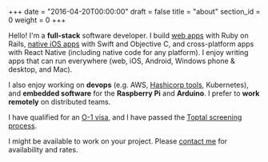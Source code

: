+++
date = "2016-04-20T00:00:00"
draft = false
title = "about"
section_id = 0
weight = 0
+++

Hello! I'm a **full-stack** software developer. I build <a href="https://gusto.com" target="_blank">web apps</a> with Ruby on Rails, <a href="https://hdwr.co" target="_blank">native iOS apps</a> with Swift and Objective C, and cross-platform apps with React Native (including native code for any platform). I enjoy writing apps that can run everywhere (web, iOS, Android, Windows phone & desktop, and Mac).

I also enjoy working on **devops** (e.g. AWS, [Hashicorp tools](https://www.hashicorp.com/), Kubernetes), and **embedded software** for the **Raspberry Pi** and **Arduino**. I prefer to **work remotely** on distributed teams.

I have qualified for an <a href="https://www.uscis.gov/working-united-states/temporary-workers/o-1-visa-individuals-extraordinary-ability-or-achievement" target="_blank">O-1 visa</a>, and I have passed the <a href="https://www.toptal.com/top-3-percent" target="_blank">Toptal screening process</a>.

I might be available to work on your project. Please [contact me](#contact) for availability and rates.

